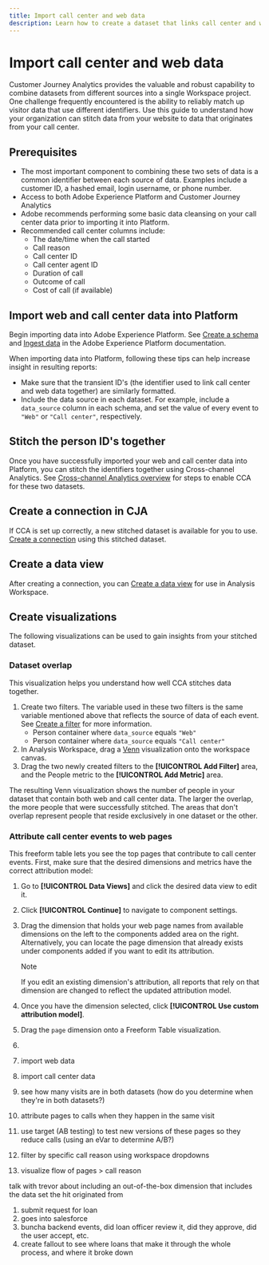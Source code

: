 ```yaml
---
title: Import call center and web data
description: Learn how to create a dataset that links call center and website data.
---
```


# Import call center and web data

Customer Journey Analytics provides the valuable and robust capability to combine datasets from different sources into a single Workspace project. One challenge frequently encountered is the ability to reliably match up visitor data that use different identifiers. Use this guide to understand how your organization can stitch data from your website to data that originates from your call center.

## Prerequisites

* The most important component to combining these two sets of data is a common identifier between each source of data. Examples include a customer ID, a hashed email, login username, or phone number.
* Access to both Adobe Experience Platform and Customer Journey Analytics
* Adobe recommends performing some basic data cleansing on your call center data prior to importing it into Platform.
* Recommended call center columns include:
  * The date/time when the call started
  * Call reason
  * Call center ID
  * Call center agent ID
  * Duration of call
  * Outcome of call
  * Cost of call (if available)

## Import web and call center data into Platform

Begin importing data into Adobe Experience Platform. See [Create a schema](https://docs.adobe.com/content/help/en/experience-platform/xdm/tutorials/create-schema-ui.html) and [Ingest data](https://docs.adobe.com/content/help/en/experience-platform/ingestion/home.html) in the Adobe Experience Platform documentation.

When importing data into Platform, following these tips can help increase insight in resulting reports:

* Make sure that the transient ID's (the identifier used to link call center and web data together) are similarly formatted.
* Include the data source in each dataset. For example, include a `data_source` column in each schema, and set the value of every event to `"Web"` or `"Call center"`, respectively.

## Stitch the person ID's together

Once you have successfully imported your web and call center data into Platform, you can stitch the identifiers together using Cross-channel Analytics. See [Cross-channel Analytics overview](/help/connections/cca/overview.md) for steps to enable CCA for these two datasets.

## Create a connection in CJA

If CCA is set up correctly, a new stitched dataset is available for you to use. [Create a connection](/help/connections/create-connection.md) using this stitched dataset.

## Create a data view

After creating a connection, you can [Create a data view](/help/data-views/create-dataview.md) for use in Analysis Workspace.

## Create visualizations

The following visualizations can be used to gain insights from your stitched dataset.

### Dataset overlap

This visualization helps you understand how well CCA stitches data together.

1. Create two filters. The variable used in these two filters is the same variable mentioned above that reflects the source of data of each event. See [Create a filter](/help/components/filters/create-filters.md) for more information.
   * Person container where `data_source` equals `"Web"`
   * Person container where `data_source` equals `"Call center"`
2. In Analysis Workspace, drag a [Venn](/help/analysis-workspace/visualizations/venn.md) visualization onto the workspace canvas.
3. Drag the two newly created filters to the **[!UICONTROL Add Filter]** area, and the People metric to the **[!UICONTROL Add Metric]** area.

The resulting Venn visualization shows the number of people in your dataset that contain both web and call center data. The larger the overlap, the more people that were successfully stitched. The areas that don't overlap represent people that reside exclusively in one dataset or the other.

### Attribute call center events to web pages

This freeform table lets you see the top pages that contribute to call center events. First, make sure that the desired dimensions and metrics have the correct attribution model:

1. Go to **[!UICONTROL Data Views]** and click the desired data view to edit it.
2. Click **[!UICONTROL Continue]** to navigate to component settings.
3. Drag the dimension that holds your web page names from available dimensions on the left to the components added area on the right. Alternatively, you can locate the page dimension that already exists under components added if you want to edit its attribution.
   >[!NOTE]
   >
   >If you edit an existing dimension's attribution, all reports that rely on that dimension are changed to reflect the updated attribution model.
4. Once you have the dimension selected, click **[!UICONTROL Use custom attribution model]**. 

4. Drag the `page` dimension onto a Freeform Table visualization.
5. 


6. import web data
7. import call center data
8. see how many visits are in both datasets (how do you determine when they're in both datasets?)
9.  attribute pages to calls when they happen in the same visit
10. use target (AB testing) to test new versions of these pages so they reduce calls (using an eVar to determine A/B?)
11. filter by specific call reason using workspace dropdowns
12. visualize flow of pages > call reason 


talk with trevor about including an out-of-the-box dimension that includes the data set the hit originated from





1. submit request for loan
2. goes into salesforce
3. buncha backend events, did loan officer review it, did they approve, did the user accept, etc.
4. create fallout to see where loans that make it through the whole process, and where it broke down
